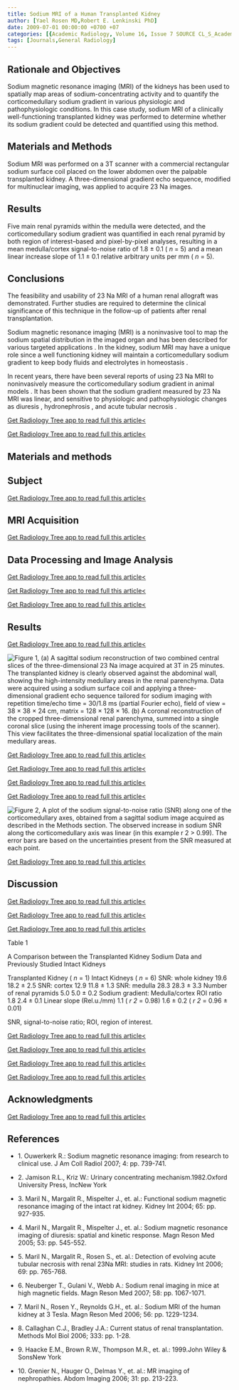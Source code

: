 ```yaml
---
title: Sodium MRI of a Human Transplanted Kidney
author: [Yael Rosen MD,Robert E. Lenkinski PhD]
date: 2009-07-01 00:00:00 +0700 +07
categories: [{Academic Radiology, Volume 16, Issue 7 SOURCE CL_S_AcademicRadiologyVolume16Issue7 1}]
tags: [Journals,General Radiology]
---
```

## Rationale and Objectives

Sodium magnetic resonance imaging (MRI) of the kidneys has been used to spatially map areas of sodium-concentrating activity and to quantify the corticomedullary sodium gradient in various physiologic and pathophysiologic conditions. In this case study, sodium MRI of a clinically well-functioning transplanted kidney was performed to determine whether its sodium gradient could be detected and quantified using this method.

## Materials and Methods

Sodium MRI was performed on a 3T scanner with a commercial rectangular sodium surface coil placed on the lower abdomen over the palpable transplanted kidney. A three-dimensional gradient echo sequence, modified for multinuclear imaging, was applied to acquire  23 Na images.

## Results

Five main renal pyramids within the medulla were detected, and the corticomedullary sodium gradient was quantified in each renal pyramid by both region of interest–based and pixel-by-pixel analyses, resulting in a mean medulla/cortex signal-to-noise ratio of 1.8 ± 0.1 ( _n_ = 5) and a mean linear increase slope of 1.1 ± 0.1 relative arbitrary units per mm ( _n_ = 5).

## Conclusions

The feasibility and usability of  23 Na MRI of a human renal allograft was demonstrated. Further studies are required to determine the clinical significance of this technique in the follow-up of patients after renal transplantation.

Sodium magnetic resonance imaging (MRI) is a noninvasive tool to map the sodium spatial distribution in the imaged organ and has been described for various targeted applications . In the kidney, sodium MRI may have a unique role since a well functioning kidney will maintain a corticomedullary sodium gradient to keep body fluids and electrolytes in homeostasis .

In recent years, there have been several reports of using  23 Na MRI to noninvasively measure the corticomedullary sodium gradient in animal models . It has been shown that the sodium gradient measured by  23 Na MRI was linear, and sensitive to physiologic and pathophysiologic changes as diuresis , hydronephrosis , and acute tubular necrosis .

[Get Radiology Tree app to read full this article<](https://clinicalpub.com/app)

[Get Radiology Tree app to read full this article<](https://clinicalpub.com/app)

## Materials and methods

## Subject

[Get Radiology Tree app to read full this article<](https://clinicalpub.com/app)

## MRI Acquisition

[Get Radiology Tree app to read full this article<](https://clinicalpub.com/app)

## Data Processing and Image Analysis

[Get Radiology Tree app to read full this article<](https://clinicalpub.com/app)

[Get Radiology Tree app to read full this article<](https://clinicalpub.com/app)

[Get Radiology Tree app to read full this article<](https://clinicalpub.com/app)

## Results

[Get Radiology Tree app to read full this article<](https://clinicalpub.com/app)

![Figure 1, (a) A sagittal sodium reconstruction of two combined central slices of the three-dimensional 23 Na image acquired at 3T in 25 minutes. The transplanted kidney is clearly observed against the abdominal wall, showing the high-intensity medullary areas in the renal parenchyma. Data were acquired using a sodium surface coil and applying a three-dimensional gradient echo sequence tailored for sodium imaging with repetition time/echo time = 30/1.8 ms (partial Fourier echo), field of view = 38 × 38 × 24 cm, matrix = 128 × 128 × 16. (b) A coronal reconstruction of the cropped three-dimensional renal parenchyma, summed into a single coronal slice (using the inherent image processing tools of the scanner). This view facilitates the three-dimensional spatial localization of the main medullary areas.](https://storage.googleapis.com/dl.dentistrykey.com/clinical/SodiumMRIofaHumanTransplantedKidney/0_1s20S1076633209000385.jpg)

[Get Radiology Tree app to read full this article<](https://clinicalpub.com/app)

[Get Radiology Tree app to read full this article<](https://clinicalpub.com/app)

[Get Radiology Tree app to read full this article<](https://clinicalpub.com/app)

[Get Radiology Tree app to read full this article<](https://clinicalpub.com/app)

![Figure 2, A plot of the sodium signal-to-noise ratio (SNR) along one of the corticomedullary axes, obtained from a sagittal sodium image acquired as described in the Methods section. The observed increase in sodium SNR along the corticomedullary axis was linear (in this example r 2 > 0.99). The error bars are based on the uncertainties present from the SNR measured at each point.](https://storage.googleapis.com/dl.dentistrykey.com/clinical/SodiumMRIofaHumanTransplantedKidney/1_1s20S1076633209000385.jpg)

[Get Radiology Tree app to read full this article<](https://clinicalpub.com/app)

## Discussion

[Get Radiology Tree app to read full this article<](https://clinicalpub.com/app)

[Get Radiology Tree app to read full this article<](https://clinicalpub.com/app)

[Get Radiology Tree app to read full this article<](https://clinicalpub.com/app)

Table 1


A Comparison between the Transplanted Kidney Sodium Data and Previously Studied Intact Kidneys


Transplanted Kidney ( _n_ = 1) Intact Kidneys ( _n_ = 6) SNR: whole kidney 19.6 18.2 ± 2.5 SNR: cortex 12.9 11.8 ± 1.3 SNR: medulla 28.3 28.3 ± 3.3 Number of renal pyramids 5.0 5.0 ± 0.2 Sodium gradient: Medulla/cortex ROI ratio 1.8 2.4 ± 0.1 Linear slope (Rel.u./mm) 1.1 ( _r  2_ = 0.98) 1.6 ± 0.2 ( _r  2_ = 0.96 ± 0.01)

SNR, signal-to-noise ratio; ROI, region of interest.


[Get Radiology Tree app to read full this article<](https://clinicalpub.com/app)

[Get Radiology Tree app to read full this article<](https://clinicalpub.com/app)

[Get Radiology Tree app to read full this article<](https://clinicalpub.com/app)

[Get Radiology Tree app to read full this article<](https://clinicalpub.com/app)

## Acknowledgments

[Get Radiology Tree app to read full this article<](https://clinicalpub.com/app)

## References

- 1\. Ouwerkerk R.: Sodium magnetic resonance imaging: from research to clinical use. J Am Coll Radiol 2007; 4: pp. 739-741.


- 2\. Jamison R.L., Kriz W.: Urinary concentrating mechanism.1982.Oxford University Press, IncNew York


- 3\. Maril N., Margalit R., Mispelter J., et. al.: Functional sodium magnetic resonance imaging of the intact rat kidney. Kidney Int 2004; 65: pp. 927-935.


- 4\. Maril N., Margalit R., Mispelter J., et. al.: Sodium magnetic resonance imaging of diuresis: spatial and kinetic response. Magn Reson Med 2005; 53: pp. 545-552.


- 5\. Maril N., Margalit R., Rosen S., et. al.: Detection of evolving acute tubular necrosis with renal 23Na MRI: studies in rats. Kidney Int 2006; 69: pp. 765-768.


- 6\. Neuberger T., Gulani V., Webb A.: Sodium renal imaging in mice at high magnetic fields. Magn Reson Med 2007; 58: pp. 1067-1071.


- 7\. Maril N., Rosen Y., Reynolds G.H., et. al.: Sodium MRI of the human kidney at 3 Tesla. Magn Reson Med 2006; 56: pp. 1229-1234.


- 8\. Callaghan C.J., Bradley J.A.: Current status of renal transplantation. Methods Mol Biol 2006; 333: pp. 1-28.


- 9\. Haacke E.M., Brown R.W., Thompson M.R., et. al.: 1999.John Wiley & SonsNew York


- 10\. Grenier N., Hauger O., Delmas Y., et. al.: MR imaging of nephropathies. Abdom Imaging 2006; 31: pp. 213-223.